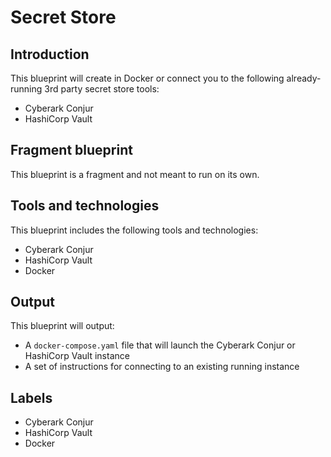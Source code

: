# Secret Store

## Introduction

This blueprint will create in Docker or connect you to the following already-running 3rd party secret store tools:
* Cyberark Conjur
* HashiCorp Vault


## Fragment blueprint

This blueprint is a fragment and not meant to run on its own.

## Tools and technologies

This blueprint includes the following tools and technologies:

* Cyberark Conjur
* HashiCorp Vault
* Docker

## Output

This blueprint will output:

* A `docker-compose.yaml` file that will launch the Cyberark Conjur or HashiCorp Vault instance
* A set of instructions for connecting to an existing running instance

## Labels

* Cyberark Conjur
* HashiCorp Vault
* Docker
